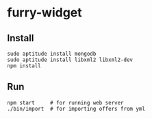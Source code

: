 furry-widget
============

## Install
    
    sudo aptitude install mongodb
    sudo aptitude install libxml2 libxml2-dev
    npm install

## Run
  
    npm start     # for running web server
    ./bin/import  # for importing offers from yml

